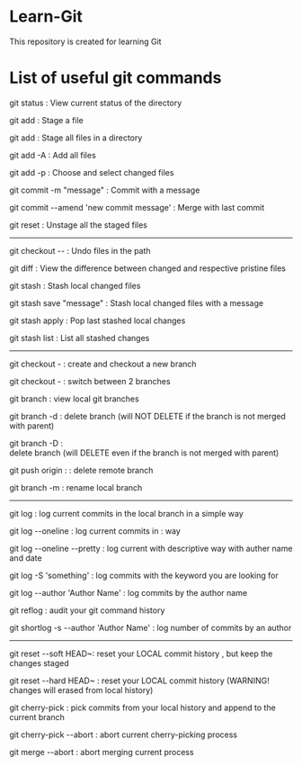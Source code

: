 # Learn-Git
This repository is created for learning Git

List of useful git commands
===========================

git status : 
    View current status of the directory

git add <filepath> : 
    Stage a file

git add <directory path> : 
    Stage all files in a directory

git add -A : 
    Add all files

git add -p : 
    Choose and select changed files

git commit -m "message" : 
    Commit with a message

git commit --amend 'new commit message' : 
    Merge with last commit

git reset : 
    Unstage all the staged files
	
------------------------------------------

git checkout -- <path to file> : 
    Undo files in the path

git diff : 
    View the difference between changed and respective pristine files

git stash : 
    Stash local changed files

git stash save "message" : 
    Stash local changed files with a message

git stash apply : 
    Pop last stashed local changes

git stash list : 
    List all stashed changes

--------------------------------------------

git checkout - <branch name> : 
    create and checkout a new branch

git checkout - : 
    switch between 2 branches

git branch : 
    view local git branches

git branch -d <branch name>: 
    delete branch (will NOT DELETE if the branch is not merged with parent)

git branch -D <branch name>:  
    delete branch (will DELETE even if the branch is not merged with parent)

git push origin :<branch name> :
    delete remote branch

git branch -m <oldname> <newname> : 
    rename local branch
	
---------------------------------------------

git log : 
    log current commits in the local branch in a simple way

git log --oneline : 
    log current commits in <hash>:<commit message> way

git log --oneline --pretty : 
    log current with descriptive way with auther name and date

git log -S 'something' :
    log commits with the keyword you are looking for

git log --author 'Author Name' :
    log commits by the author name

git reflog :
    audit your git command history

git shortlog -s --author 'Author Name' :
    log number of commits by an author
	
--------------------------------------------------

git reset --soft HEAD~<number of commits>: 
    reset your LOCAL commit history , but keep the changes staged

git reset --hard HEAD~<number of commits> : 
    reset your LOCAL commit history (WARNING! changes will erased from local history)

git cherry-pick <commit-hash> : 
    pick commits from your local history and append to the current branch

git cherry-pick --abort :
    abort current cherry-picking process

git merge --abort :
    abort merging current process
